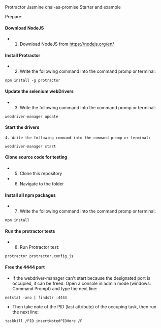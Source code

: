 ﻿Protractor Jasmine chai-as-promise Starter and example

Prepare:
#### Download NodeJS
*	1. Download NodeJS from https://nodejs.org/en/

#### Install Protractor
*	2. Write the following command into the command promp or terminal:
```
npm install -g protractor
```

#### Update the selenium webDrivers
*	3. Write the following command into the command promp or terminal:
```
webdriver-manager update
```

#### Start the drivers
	4. Write the following command into the command promp or terminal:
```
webdriver-manager start
```

#### Clone source code for testing
*	5. Clone this repository
*	6. Navigate to the folder

#### Install all npm packages
*	7. Write the following command into the command promp or terminal: 
```
npm install
```

#### Run the protractor tests
*	8. Run Protractor test:
```
protractor protractor.config.js
```

#### Free the 4444 port

* If the webdriver-manager can't start because the designated port is occupied, it can be freed. Open a console in admin mode (windows: Command Prompt) and type the next line:
```
netstat -ano | findstr :4444
```
* Then take note of the PID (last attribute) of the occuping task, then run the next line:
```
taskkill /PID insertNotedPIDHere /F
```